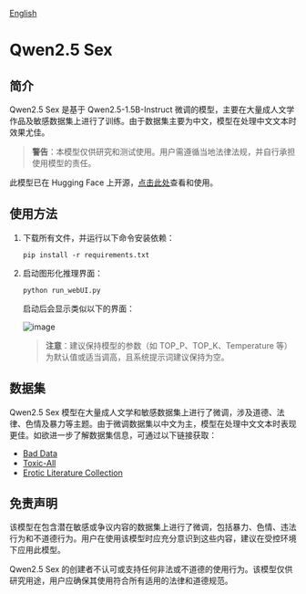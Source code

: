 [English](README.en.md)

# Qwen2.5 Sex

## 简介

Qwen2.5 Sex 是基于 Qwen2.5-1.5B-Instruct 微调的模型，主要在大量成人文学作品及敏感数据集上进行了训练。由于数据集主要为中文，模型在处理中文文本时效果尤佳。

> **警告**：本模型仅供研究和测试使用。用户需遵循当地法律法规，并自行承担使用模型的责任。

此模型已在 Hugging Face 上开源，[点击此处](https://huggingface.co/ystemsrx/Qwen2.5-Sex)查看和使用。

## 使用方法

1. 下载所有文件，并运行以下命令安装依赖：
   ```
   pip install -r requirements.txt
   ```

2. 启动图形化推理界面：
   ```
   python run_webUI.py
   ```

   启动后会显示类似以下的界面：

   ![image](https://github.com/user-attachments/assets/6efe7ba0-4498-40d1-9048-44e14e899e01)

   > **注意**：建议保持模型的参数（如 TOP_P、TOP_K、Temperature 等）为默认值或适当调高，且系统提示词建议保持为空。

## 数据集

Qwen2.5 Sex 模型在大量成人文学和敏感数据集上进行了微调，涉及道德、法律、色情及暴力等主题。由于微调数据集以中文为主，模型在处理中文文本时表现更佳。如欲进一步了解数据集信息，可通过以下链接获取：

- [Bad Data](https://huggingface.co/datasets/ystemsrx/Bad_Data_Alpaca)
- [Toxic-All](https://huggingface.co/datasets/ystemsrx/Toxic-All)
- [Erotic Literature Collection](https://huggingface.co/datasets/ystemsrx/Erotic_Literature_Collection)

## 免责声明

该模型在包含潜在敏感或争议内容的数据集上进行了微调，包括暴力、色情、违法行为和不道德行为。用户在使用该模型时应充分意识到这些内容，建议在受控环境下应用此模型。

Qwen2.5 Sex 的创建者不认可或支持任何非法或不道德的使用行为。该模型仅供研究用途，用户应确保其使用符合所有适用的法律和道德规范。
